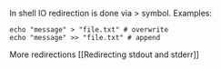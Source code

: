 In shell IO redirection is done via > symbol.
Examples:
```shell
echo "message" > "file.txt" # overwrite
echo "message" >> "file.txt" # append
```
More redirections [[Redirecting stdout and stderr]]
